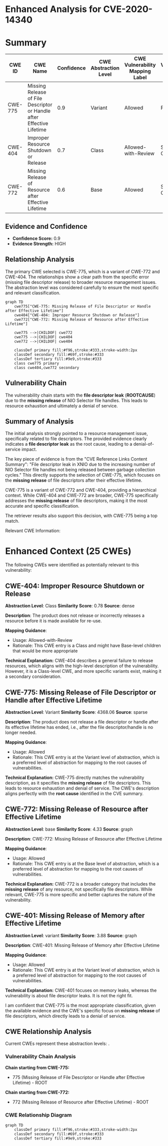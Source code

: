 # Enhanced Analysis for CVE-2020-14340

# Summary
| CWE ID | CWE Name | Confidence | CWE Abstraction Level | CWE Vulnerability Mapping Label | CWE-Vulnerability Mapping Notes |
|---|---|---|---|---|---|
| CWE-775 | Missing Release of File Descriptor or Handle after Effective Lifetime | 0.9 | Variant | Allowed | Primary CWE |
| CWE-404 | Improper Resource Shutdown or Release | 0.7 | Class | Allowed-with-Review | Secondary Candidate |
| CWE-772 | Missing Release of Resource after Effective Lifetime | 0.6 | Base | Allowed | Secondary Candidate |

## Evidence and Confidence

*   **Confidence Score:** 0.9
*   **Evidence Strength:** HIGH

## Relationship Analysis
The primary CWE selected is CWE-775, which is a variant of CWE-772 and CWE-404. The relationships show a clear path from the specific error (missing file descriptor release) to broader resource management issues. The abstraction level was considered carefully to ensure the most specific and relevant classification.

```mermaid
graph TD
    cwe775["CWE-775: Missing Release of File Descriptor or Handle after Effective Lifetime"]
    cwe404["CWE-404: Improper Resource Shutdown or Release"]
    cwe772["CWE-772: Missing Release of Resource after Effective Lifetime"]
    
    cwe775 -->|CHILDOF| cwe772
    cwe775 -->|CHILDOF| cwe404
    cwe772 -->|CHILDOF| cwe404
    
    classDef primary fill:#f96,stroke:#333,stroke-width:2px
    classDef secondary fill:#69f,stroke:#333
    classDef tertiary fill:#9e9,stroke:#333
    class cwe775 primary
    class cwe404,cwe772 secondary
```

## Vulnerability Chain
The vulnerability chain starts with the **file descriptor leak** (**ROOTCAUSE**) due to the **missing release** of NIO Selector file handles. This leads to resource exhaustion and ultimately a denial of service.

## Summary of Analysis
The initial analysis strongly pointed to a resource management issue, specifically related to file descriptors. The provided evidence clearly indicates a **file descriptor leak** as the root cause, leading to a denial-of-service impact.

The key piece of evidence is from the "CVE Reference Links Content Summary": "File descriptor leak in XNIO due to the increasing number of NIO Selector file handles not being released between garbage collection cycles." This directly supports the selection of CWE-775, which focuses on the **missing release** of file descriptors after their effective lifetime.

CWE-775 is a variant of CWE-772 and CWE-404, providing a hierarchical context. While CWE-404 and CWE-772 are broader, CWE-775 specifically addresses the **missing release** of file descriptors, making it the most accurate and specific classification.

The retriever results also support this decision, with CWE-775 being a top match.

Relevant CWE Information:

# Enhanced Context (25 CWEs)
The following CWEs were identified as potentially relevant to this vulnerability:

## CWE-404: Improper Resource Shutdown or Release
**Abstraction Level**: Class
**Similarity Score**: 0.78
**Source**: dense

**Description**:
The product does not release or incorrectly releases a resource before it is made available for re-use.

**Mapping Guidance**:
- Usage: Allowed-with-Review
- Rationale: This CWE entry is a Class and might have Base-level children that would be more appropriate

**Technical Explanation:**
CWE-404 describes a general failure to release resources, which aligns with the high-level description of the vulnerability. However, it is a Class-level CWE, and more specific variants exist, making it a secondary consideration.

## CWE-775: Missing Release of File Descriptor or Handle after Effective Lifetime
**Abstraction Level**: Variant
**Similarity Score**: 4368.06
**Source**: sparse

**Description**:
The product does not release a file descriptor or handle after its effective lifetime has ended, i.e., after the file descriptor/handle is no longer needed.

**Mapping Guidance**:
- Usage: Allowed
- Rationale: This CWE entry is at the Variant level of abstraction, which is a preferred level of abstraction for mapping to the root causes of vulnerabilities.

**Technical Explanation:**
CWE-775 directly matches the vulnerability description, as it specifies the **missing release** of file descriptors. This leads to resource exhaustion and denial of service. The CWE's description aligns perfectly with the **root cause** identified in the CVE summary.

## CWE-772: Missing Release of Resource after Effective Lifetime
**Abstraction Level**: base
**Similarity Score**: 4.33
**Source**: graph

**Description**:
CWE-772: Missing Release of Resource after Effective Lifetime

**Mapping Guidance**:
- Usage: Allowed
- Rationale: This CWE entry is at the Base level of abstraction, which is a preferred level of abstraction for mapping to the root causes of vulnerabilities.

**Technical Explanation:**
CWE-772 is a broader category that includes the **missing release** of any resource, not specifically file descriptors. While relevant, CWE-775 is more specific and better captures the nature of the vulnerability.

## CWE-401: Missing Release of Memory after Effective Lifetime
**Abstraction Level**: variant
**Similarity Score**: 3.88
**Source**: graph

**Description**:
CWE-401: Missing Release of Memory after Effective Lifetime

**Mapping Guidance**:
- Usage: Allowed
- Rationale: This CWE entry is at the Variant level of abstraction, which is a preferred level of abstraction for mapping to the root causes of vulnerabilities.

**Technical Explanation:**
CWE-401 focuses on memory leaks, whereas the vulnerability is about file descriptor leaks. It is not the right fit.

I am confident that CWE-775 is the most appropriate classification, given the available evidence and the CWE's specific focus on **missing release** of file descriptors, which directly leads to a denial of service.


## CWE Relationship Analysis

Current CWEs represent these abstraction levels: .


### Vulnerability Chain Analysis

**Chain starting from CWE-775:**
- 775 (Missing Release of File Descriptor or Handle after Effective Lifetime) - ROOT


**Chain starting from CWE-772:**
- 772 (Missing Release of Resource after Effective Lifetime) - ROOT



### CWE Relationship Diagram

```mermaid
graph TD
    classDef primary fill:#f96,stroke:#333,stroke-width:2px
    classDef secondary fill:#69f,stroke:#333
    classDef tertiary fill:#9e9,stroke:#333
```